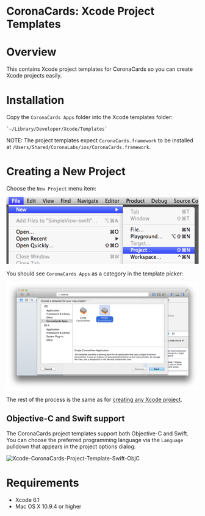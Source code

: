 CoronaCards: Xcode Project Templates
====================

# Overview

This contains Xcode project templates for CoronaCards so you can create Xcode projects easily.

# Installation

Copy the `CoronaCards Apps` folder into the Xcode templates folder:

	`~/Library/Developer/Xcode/Templates`

NOTE: The project templates expect `CoronaCards.framework` to be installed at `/Users/Shared/CoronaLabs/ios/CoronaCards.framework`. 

# Creating a New Project

Choose the `New Project` menu item:

![Xcode-CoronaCards-Project-Template-Menu](README/Xcode-CoronaCards-Project-Template-Menu.png)

You should see `CoronaCards Apps` as a category in the template picker:

![Xcode-CoronaCards-Project-Template-Picker](README/Xcode-CoronaCards-Project-Template-Picker.png)

The rest of the process is the same as for [creating any Xcode project](https://developer.apple.com/library/ios/recipes/xcode_help-structure_navigator/articles/Creating_a_Project.html#//apple_ref/doc/uid/TP40009934-CH3-SW1). 

## Objective-C and Swift support

The CoronaCards project templates support both Objective-C and Swift. You can choose the preferred programming language via the `Language` pulldown that appears in the project options dialog:

![Xcode-CoronaCards-Project-Template-Swift-ObjC](Xcode-CoronaCards-Project-Template-Swift-ObjC.png)

# Requirements

* Xcode 6.1
* Mac OS X 10.9.4 or higher


